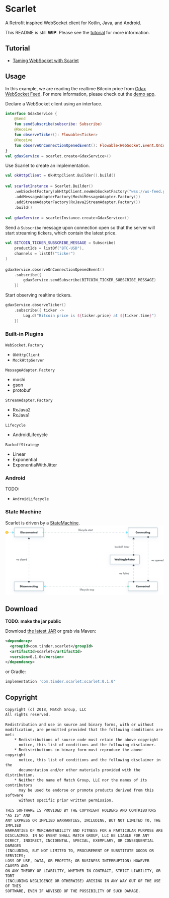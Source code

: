 Scarlet
===

A Retrofit inspired WebSocket client for Kotlin, Java, and Android.

This README is still **WIP**. Please see the [tutorial](tutorial) for more information.

Tutorial
---
- [Taming WebSocket with Scarlet](tutorial)

Usage
---
In this example, we are reading the realtime Bitcoin price from [Gdax WebSocket Feed][gdax-websocket-feed].
For more information, please check out the [demo app][demo-app].

Declare a WebSocket client using an interface.

~~~ kotlin
interface GdaxService {
	@Send
	fun sendSubscribe(subscribe: Subscribe)
	@Receive
 	fun observeTicker(): Flowable<Ticker>
	@Receive
	fun observeOnConnectionOpenedEvent(): Flowable<WebSocket.Event.OnConnectionOpen<*>>
}
val gdaxService = scarlet.create<GdaxService>()
~~~

Use Scarlet to create an implementation.

~~~ kotlin
val okHttpClient = OkHttpClient.Builder().build()

val scarletInstance = Scarlet.Builder()
    .webSocketFactory(okHttpClient.newWebSocketFactory("wss://ws-feed.gdax.com"))
    .addMessageAdapterFactory(MoshiMessageAdapter.Factory())
    .addStreamAdapterFactory(RxJava2StreamAdapter.Factory())
    .build()

val gdaxService = scarletInstance.create<GdaxService>()
~~~

Send a `Subscribe` message upon connection open so that the server will start streaming tickers, which contain the latest price.
~~~ kotlin
val BITCOIN_TICKER_SUBSCRIBE_MESSAGE = Subscribe(
    productIds = listOf("BTC-USD"),
    channels = listOf("ticker")
)

gdaxService.observeOnConnectionOpenedEvent()
    .subscribe({
        gdaxService.sendSubscribe(BITCOIN_TICKER_SUBSCRIBE_MESSAGE)
    })
~~~

Start observing realtime tickers.
~~~ kotlin
gdaxService.observeTicker()
    .subscribe({ ticker ->
        Log.d("Bitcoin price is ${ticker.price} at ${ticker.time}")
    })
~~~

### Built-in Plugins
`WebSocket.Factory`
- `OkHttpClient`
- `MockHttpServer`

`MessageAdapter.Factory`
- moshi
- gson
- protobuf

`StreamAdapter.Factory`
- RxJava2
- RxJava1

`Lifecycle`
- AndroidLifecycle

`BackoffStrategy`
- Linear
- Exponential
- ExponentialWithJitter

### Android
TODO:
- `AndroidLifecycle`


### State Machine
Scarlet is driven by a [StateMachine](https://github.com/Tinder/StateMachine).
![State Diagram](./example/scarlet-state-machine.png)

Download
--------
**TODO: make the jar public**

Download [the latest JAR][latest-jar] or grab via Maven:
```xml
<dependency>
  <groupId>com.tinder.scarlet</groupId>
  <artifactId>scarlet</artifactId>
  <version>0.1.0</version>
</dependency>
```
or Gradle:
```groovy
implementation 'com.tinder.scarlet:scarlet:0.1.0'
```

Copyright
---
~~~
Copyright (c) 2018, Match Group, LLC
All rights reserved.

Redistribution and use in source and binary forms, with or without
modification, are permitted provided that the following conditions are met:
    * Redistributions of source code must retain the above copyright
      notice, this list of conditions and the following disclaimer.
    * Redistributions in binary form must reproduce the above copyright
      notice, this list of conditions and the following disclaimer in the
      documentation and/or other materials provided with the distribution.
    * Neither the name of Match Group, LLC nor the names of its contributors
      may be used to endorse or promote products derived from this software
      without specific prior written permission.

THIS SOFTWARE IS PROVIDED BY THE COPYRIGHT HOLDERS AND CONTRIBUTORS "AS IS" AND
ANY EXPRESS OR IMPLIED WARRANTIES, INCLUDING, BUT NOT LIMITED TO, THE IMPLIED
WARRANTIES OF MERCHANTABILITY AND FITNESS FOR A PARTICULAR PURPOSE ARE
DISCLAIMED. IN NO EVENT SHALL MATCH GROUP, LLC BE LIABLE FOR ANY
DIRECT, INDIRECT, INCIDENTAL, SPECIAL, EXEMPLARY, OR CONSEQUENTIAL DAMAGES
(INCLUDING, BUT NOT LIMITED TO, PROCUREMENT OF SUBSTITUTE GOODS OR SERVICES;
LOSS OF USE, DATA, OR PROFITS; OR BUSINESS INTERRUPTION) HOWEVER CAUSED AND
ON ANY THEORY OF LIABILITY, WHETHER IN CONTRACT, STRICT LIABILITY, OR TORT
(INCLUDING NEGLIGENCE OR OTHERWISE) ARISING IN ANY WAY OUT OF THE USE OF THIS
SOFTWARE, EVEN IF ADVISED OF THE POSSIBILITY OF SUCH DAMAGE.
~~~

 [gdax-websocket-feed]: https://docs.gdax.com/#websocket-feed
 [latest-jar]: https://tinder.jfrog.io/tinder/webapp/#/artifacts/browse/tree/General/libs-release-local/com/tinder/scarlet/scarlet
 [demo-app]: https://github.com/Tinder/Scarlet/tree/scarlet-demo-8/demo/src/main/java/com/tinder/app
 [tutorial]: https://tech.gotinder.com/taming-websocket-with-scarlet/
